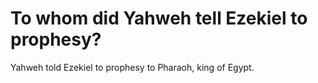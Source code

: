 # To whom did Yahweh tell Ezekiel to prophesy?

Yahweh told Ezekiel to prophesy to Pharaoh, king of Egypt.
